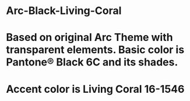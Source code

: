 # Arc-Black-Living-Coral
# Based on original Arc Theme with transparent elements. Basic color is Pantone® Black 6C and its shades.
# Accent color is Living Coral 16-1546
